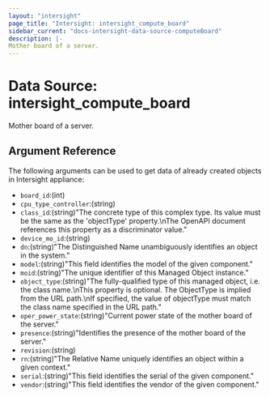 ```yaml
---
layout: "intersight"
page_title: "Intersight: intersight_compute_board"
sidebar_current: "docs-intersight-data-source-computeBoard"
description: |-
Mother board of a server.
---
```


# Data Source: intersight_compute_board
Mother board of a server.
## Argument Reference
The following arguments can be used to get data of already created objects in Intersight appliance:
* `board_id`:(int)
* `cpu_type_controller`:(string)
* `class_id`:(string)"The concrete type of this complex type. Its value must be the same as the 'objectType' property.\nThe OpenAPI document references this property as a discriminator value."
* `device_mo_id`:(string)
* `dn`:(string)"The Distinguished Name unambiguously identifies an object in the system."
* `model`:(string)"This field identifies the model of the given component."
* `moid`:(string)"The unique identifier of this Managed Object instance."
* `object_type`:(string)"The fully-qualified type of this managed object, i.e. the class name.\nThis property is optional. The ObjectType is implied from the URL path.\nIf specified, the value of objectType must match the class name specified in the URL path."
* `oper_power_state`:(string)"Current power state of the mother board of the server."
* `presence`:(string)"Identifies the presence of the mother board of the server."
* `revision`:(string)
* `rn`:(string)"The Relative Name uniquely identifies an object within a given context."
* `serial`:(string)"This field identifies the serial of the given component."
* `vendor`:(string)"This field identifies the vendor of the given component."
